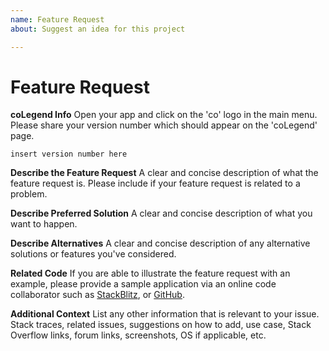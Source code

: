 ```yaml
---
name: Feature Request
about: Suggest an idea for this project

---
```


<!--
PLEASE HELP US PROCESS GITHUB ISSUES FASTER BY PROVIDING THE FOLLOWING INFORMATION.

ISSUES MISSING IMPORTANT INFORMATION MAY BE CLOSED WITHOUT INVESTIGATION.
-->

# Feature Request

**coLegend Info**
Open your app and click on the 'co' logo in the main menu. Please share your version number which should appear on the 'coLegend' page. 

```
insert version number here
```

**Describe the Feature Request**
A clear and concise description of what the feature request is. Please include if your feature request is related to a problem.

**Describe Preferred Solution**
A clear and concise description of what you want to happen.

**Describe Alternatives**
A clear and concise description of any alternative solutions or features you've considered.

**Related Code**
If you are able to illustrate the feature request with an example, please provide a sample application via an online code collaborator such as [StackBlitz](https://stackblitz.com), or [GitHub](https://github.com).

**Additional Context**
List any other information that is relevant to your issue. Stack traces, related issues, suggestions on how to add, use case, Stack Overflow links, forum links, screenshots, OS if applicable, etc.
